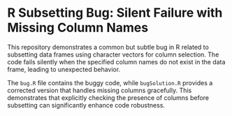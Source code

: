 # R Subsetting Bug: Silent Failure with Missing Column Names

This repository demonstrates a common but subtle bug in R related to subsetting data frames using character vectors for column selection.  The code fails silently when the specified column names do not exist in the data frame, leading to unexpected behavior.

The `bug.R` file contains the buggy code, while `bugSolution.R` provides a corrected version that handles missing columns gracefully.  This demonstrates that explicitly checking the presence of columns before subsetting can significantly enhance code robustness.
